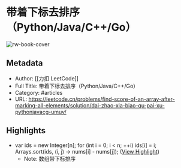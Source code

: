 # 带着下标去排序（Python/Java/C++/Go）

![rw-book-cover](https://readwise-assets.s3.amazonaws.com/static/images/article3.5c705a01b476.png)

## Metadata
- Author: [[力扣 LeetCode]]
- Full Title: 带着下标去排序（Python/Java/C++/Go）
- Category: #articles
- URL: https://leetcode.cn/problems/find-score-of-an-array-after-marking-all-elements/solution/dai-zhao-xia-biao-qu-pai-xu-pythonjavacg-umuv/

## Highlights
- var ids = new Integer[n]; for (int i = 0; i < n; ++i) ids[i] = i; Arrays.sort(ids, (i, j) -> nums[i] - nums[j]); ([View Highlight](https://read.readwise.io/read/01gvvq7f49qmzmg7ahrkcze6dj))
    - Note: 数组带下标排序
